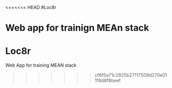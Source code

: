 <<<<<<< HEAD
#Loc8r

Web app for trainign MEAn stack
=======
# Loc8r

Web App for training MEAN stack
>>>>>>> cf6f5a71c2825b27117509d270e011f8d8f8beef
